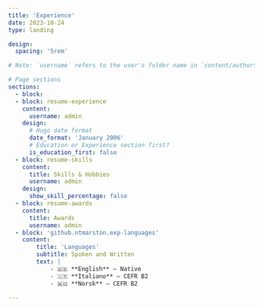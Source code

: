 ```yaml
---
title: 'Experience'
date: 2023-10-24
type: landing

design:
  spacing: '5rem'

# Note: `username` refers to the user's folder name in `content/authors/`

# Page sections
sections:
  - block: 
  - block: resume-experience
    content:
      username: admin
    design:
      # Hugo date format
      date_format: 'January 2006'
      # Education or Experience section first?
      is_education_first: false
  - block: resume-skills
    content:
      title: Skills & Hobbies
      username: admin
    design:
      show_skill_percentage: false
  - block: resume-awards
    content:
      title: Awards
      username: admin
  - block: 'github.ntmarston.exp-languages'
    content:
        title: 'Languages'
        subtitle: Spoken and Written
        text: |
            - 🇺🇸 **English** – Native
            - 🇮🇹 **Italiano** – CEFR B2
            - 🇳🇴 **Norsk** – CEFR B2
  
---
```

